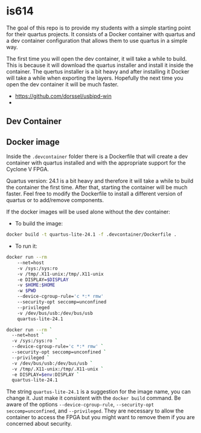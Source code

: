 # is614

The goal of this repo is to provide my students with a simple starting point for
their quartus projects. It consists of a Docker container with quartus and a dev
container configuration that allows them to use quartus in a simple way.

The first time you will open the dev container, it will take a while to build.
This is because it will download the quartus installer and install it inside the
container. The quertus installer is a bit heavy and after installing it Docker
will take a while when exporting the layers. Hopefully the next time you open
the dev container it will be much faster.
 
- https://github.com/dorssel/usbipd-win
- 

## Dev Container


## Docker image

Inside the `.devcontainer` folder there is a Dockerfile
that will create a dev container with quartus installed and with the appropriate
support for the Cyclone V FPGA.

Quartus version: 24.1 is a bit heavy and therefore it will take a while to build
the container the first time. After that, starting the container will be much
faster. Feel free to modify the Dockerfile to install a different version of
quartus or to add/remove components.

If the docker images will be used alone without the dev container:

- To build the image:
```bash
docker build -t quartus-lite-24.1 -f .devcontainer/Dockerfile .
```


- To run it:

```bash
docker run --rm 
    --net=host 
    -v /sys:/sys:ro 
    -v /tmp/.X11-unix:/tmp/.X11-unix 
    -e DISPLAY=$DISPLAY 
    -v $HOME:$HOME 
    -w $PWD 
    --device-cgroup-rule='c *:* rmw' 
    --security-opt seccomp=unconfined 
    --privileged 
    -v /dev/bus/usb:/dev/bus/usb 
    quartus-lite-24.1
```

```bash
docker run --rm `
  --net=host `
  -v /sys:/sys:ro `
  --device-cgroup-rule='c *:* rmw' `
  --security-opt seccomp=unconfined `
  --privileged `
  -v /dev/bus/usb:/dev/bus/usb `
  -v /tmp/.X11-unix:/tmp/.X11-unix `
  -e DISPLAY=$env:DISPLAY `
  quartus-lite-24.1

```


The string `quartus-lite-24.1` is a suggestion for the image name, you can
change it. Just make it consistent with the `docker build` command. Be aware of
the options `--device-cgroup-rule`, `--security-opt seccomp=unconfined`, and
`--privileged`. They are necessary to allow the container to access the FPGA but
you might want to remove them if you are concerned about security.
